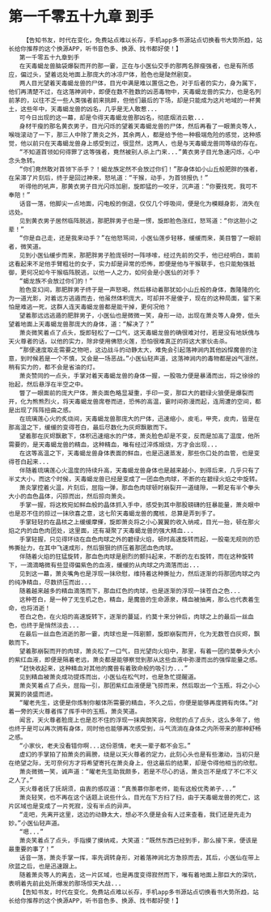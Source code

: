 # 第一千零五十九章 到手
        【告知书友，时代在变化，免费站点难以长存，手机app多书源站点切换看书大势所趋，站长给你推荐的这个换源APP，听书音色多、换源、找书都好使！】
       第一千零五十九章到手
       在天毒蝎龙兽脑袋爆裂而开的那一霎，正在与小医仙交手的那两名胖瘦强者，也是有所感应，偏过头，望着远处地面上那庞大的冰凉尸体，脸色也是陡然剧变。
       两人目光望着天毒蝎龙兽的尸体，目光中满是难以置信之色，对于后者的实力，身为属下，他们再清楚不过，在这落神涧中，即便在数不胜数的凶恶毒物中，天毒蝎龙兽的实力，也是名列前茅的，以往不乏一些人类强者前来挑衅，但他们最后的下场，却是只能成为这片地域的一杯黄土，这些年中，天毒蝎龙兽的凶名，几乎是无人敢惹...
       可今日出现的这一幕，却是令得天毒蝎龙兽那凶名，彻底烟消云散...
       身材干瘦的那名黄衣男子，目光闪烁的望着天毒蝎龙兽的尸体，然后再看了一眼萧炎等人，喉咙滚动了一下，那三人中除了萧炎之外，其余两人，都是给予他一种极端危险的感觉，这种感觉，他以前只在天毒蝎龙兽身上感受到过，很显然，这两人，也是与天毒蝎龙兽同等级的存在。
       “不知道首领如何得罪了这等强者，竟然被别人杀上门来...”黄衣男子目光急速闪烁，心中念头急转。
       “你们竟然敢对首领下杀手？！蝎龙族定然不会放过你们！”那身体如小山丘般肥胖的强者，在呆滞了片刻后，终于是回过神来，怒吼道：“干猴，动手，为首领报仇！”
       听得他的吼声，那黄衣男子目光闪烁加剧，旋即猛的一咬牙，沉声道：“你要找死，我可不奉陪！”
       话音一落，他脚尖一点地面，闪电般的倒退，仅仅几个呼吸间，便是化为模糊身影，消失在远处。
       见到黄衣男子居然临阵脱逃，那肥胖男子也是一愣，旋即脸色涨红，怒骂道：“你这胆小之辈！”
       “你是自己走，还是我来动手？”在他怒骂间，小医仙莲步轻移，缓缓而来，美目瞥了一眼前者，微笑道。
       见到小医仙缓步而来，那肥胖男子脸庞顿时一阵哆嗦，经过先前的交手，他已经明白，面前这看起来不足他手臂粗壮的女子，实力却是异常的恐怖，即便是他与干猴联手，也只能勉强抵御，更何况如今干猴临阵脱逃，以他一人之力，如何会是小医仙的对手？
       “蝎龙族不会放过你们的！”
       脸色变幻间，那肥胖男子终于是一声怒喝，然后移动着那犹如小山丘般的身体，轰隆隆的化为一道光影，对着远方逃遁而去，他虽然体积庞大，可却并不是傻子，现在的这种局面，留下来怕是难逃一死，这群人连天毒蝎龙兽都是能干掉，更何况他？
       望着那远远逃遁的肥胖男子，小医仙也是微微一笑，身形一动，出现在萧炎等人身旁，低头望着地面上天毒蝎龙兽那庞大的身体，道：“解决了？”
       萧炎微笑着点了点头，旋即轻松了一口气，这天毒蝎龙兽的确很难对付，若是没有地妖傀与天火尊者的话，以他的实力，除非使用佛怒火莲，恐怕很难真正的将这大家伙击杀。
       “那便速度取走需要之物吧，这边战斗的动静太大，难免会引起落神涧内其他凶悍魔兽的注意，到时候若是一个不慎，又会是一场恶战。”小医仙轻声道，这落神涧内的毒物都是凶气凛然，稍有实力的，都不会是省油的灯。
       萧炎赞同的一点头，手掌对着天毒蝎龙兽的身体一握，一股吸力便是暴涌而出，将之徐徐的抬起，然后悬浮在半空之中。
       瞥了一眼面前的庞大尸体，萧炎面色略显凝重，手印一变，那巨大的碧绿火狼便是爆裂而开，化为熊熊烈火，将天毒蝎龙兽席卷而进，恐怖的高温，霎时间弥漫而起，连周遭的空间，都是出现了阵阵扭曲之感。
       在琉璃莲心火的炙烧间，天毒蝎龙兽那庞大的尸体，迅速缩小，皮毛，甲壳，皮肉，皆是在那高温之下，缓缓的变得苍白，最后尽数化为灰烬飘散而下。
       望着那在灰烬飘散下，体积迅速缩水的尸体，萧炎脸色却是不变，反而是加高了温度，他所需要的，是天毒蝎龙兽的精血，这种精血，唯有经过淬炼煅烧，方才会出现...
       在这等高温之下，天毒蝎龙兽身体表面的鲜血，也是迅速蒸发，那些伤口处的血管，也是变得苍白起来...
       伴随着琉璃莲心火温度的持续升高，天毒蝎龙兽身体也是越来越小，到得后来，几乎只有了半丈大小，而这个时候，天毒蝎龙兽已经是变成了一团血色肉球，不断的在碧绿火焰之中旋转。
       萧炎掌控着火温，片刻后，屈指一弹，那血色肉球顿时崩裂开一道缝隙，一颗足有半个拳头大小的血色晶体，闪掠而出，然后掠向萧炎。
       手掌一握，将这枚宛如鲜血般的晶体抓入手中，感受到其中那股磅礴的狂暴能量，萧炎眼中也是忍不住的掠过一抹欣喜之意，这七阶天毒蝎龙兽的魔核，总算是弄到手了。
       手掌轻轻的在晶核之上缓缓摩搽，旋即萧炎将之小心翼翼的收入纳戒，目光一抬，顿在那火焰之内的血色肉团处，这里面，还有凝聚了天毒蝎龙兽的强大精血...
       手掌轻握，只见得环绕在血色肉球之外的碧绿火焰，顿时高速旋转而起，一股毫无规则的恐怖撕扯力，在其中飞速成形，然后狠狠的挤压着那团血色肉球。
       伴随着火焰的狂猛旋转，那血色肉球是剧烈的颤抖起来，不断的左右旋转，而在这种旋转下，一滴滴略微有些显得偏紫色的血液，缓缓的从肉球之内滴落而出...
       见到这一幕，萧炎嘴角也是浮现一抹欣慰，维持着这种撕扯力，然后逐渐的将那团肉球之内的纯净精血，尽数挤压而出...
       随着越来越多的精血滴落而下，那血红色的肉球，也是逐渐的浮现一抹苍白之色...
       这种苍白，是一种了无生机之色，精血，是魔兽的生命源泉，精血被抽离，那么也代表着生命，也将消逝！
       苍白之色，在火焰的高速旋转下，逐渐的蔓延，约莫十来分钟后，肉球之上的最后一丝血色，也终于是悄然淡去...
       在最后一丝血色消逝的那一霎，肉球也是一阵剧颤，旋即崩裂而开，化为无数苍白灰烬，飘散而下。
       望着那崩裂而开的肉球，萧炎松了一口气，目光望向火焰中，那里，有着一团约莫拳头大小的紫红血液，即便是隔着老远，萧炎都是能够察觉到那从这些血液中弥漫而出的强悍能量之感。
       “赶快收起来，这种精血对其他的魔兽有着致命般的吸引力...”
       见到精血被萧炎成功提炼而出，小医仙在松气时，也是急忙提醒道。
       萧炎笑着点了点头，屈指一引，那团紫红血液便是飞掠而来，然后取出一个玉瓶，将之小心翼翼的装盛而进。
       “曜老先生，这便是你炼制你躯体所需要的精血，不久之后，你便是能够再度拥有肉体。”对着一旁的天火尊者挥了挥手中的玉瓶，萧炎笑道。
       闻言，天火尊者脸庞上也是忍不住的浮现一抹爽朗笑容，欣慰的点了点头，这么多年了，他也终于是可以再次拥有身体，同时他也能够再次感受到，斗气流淌在身体之内所带来的那种舒畅之感。
       “小家伙，老夫没看错你啊...这份恩情，老夫一辈子都不会忘。”
       虚幻的手掌拍了拍萧炎的肩膀，绕是以天火尊者的定力，此刻心头也是有些激动，当初只是在绝望之际，无可奈何方才将希望寄托在萧炎身上，但这最后的结果，却是令得他相当的欣慰。
       萧炎微微一笑，诚声道：“曜老先生助我颇多，若是不尽心的话，萧炎岂不是成了不仁不义之人了。”
       天火尊者抚了抚胡须，由衷的感叹道：“真羡慕你那老师，能有这般优秀弟子...”
       萧炎轻笑，也不再在这个话题上说些什么，目光在下方扫了扫，由于天毒蝎龙兽的死亡，这片区域也是变成了一片死寂，没有半点的异声。
       “走吧，先离开这里，这边的动静太大，想必不久便是会有人过来查看，我们还是先走为妙。”小医仙轻声道。
       “嗯...”
       萧炎笑着点了点头，手指摸了摸纳戒，大笑道：“既然东西已经到手，那么接下来，便该是最重要的事了！”
       话音一落，萧炎手掌一挥，率先调转身形，对着落神涧北方急掠而去，其后，小医仙在带上欣蓝之后，也是迅速跟上。
       随着萧炎等人的离去，这一片区域，也是再度变得寂然而下，唯有着地面上那巨大的深坑，表明着先前此处所爆发的那场惊天大战...
       【告知书友，时代在变化，免费站点难以长存，手机app多书源站点切换看书大势所趋，站长给你推荐的这个换源APP，听书音色多、换源、找书都好使！】